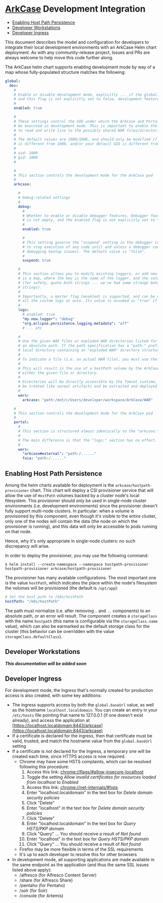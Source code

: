 
# [ArkCase](https://www.arkcase.com/) Development Integration

- [Enabling Host Path Persistence](#hostpath)
- [Developer Workstations](#workstations)
- [Developer Ingress](#ingress)

This document describes the model and configuration for developers to integrate their local development environments with an ArkCase Helm chart deployment. As with any community-release project, Issues and PRs are always welcome to help move this code further along.

The ArkCase helm chart supports enabling development mode by way of a map whose fully-populated structure matches the following:

```yaml
global:
  dev:
    #
    # Enable or disable development mode, explicitly ... if the global.dev map is not empty,
    # and this flag is not explicitly set to false, development features will be enabled.
    #
    enabled: true

    #
    # These settings control the UID under which the ArkCase and Portal applications will
    # be executed in development mode. This is important to enable the developer to be able
    # to read and write live to the possibly shared WAR files/directories at runtime.
    #
    # The default values are 1000/1000, and should only be modified if your Linux numeric UID
    # is different from 1000, and/or your default GID is different from 1000
    #
    # uid: 1000
    # gid: 1000
    #

    #
    # This section controls the development mode for the ArkCase pod
    #
    arkcase:

      #
      # Debug-related settings
      #
      debug:
        #
        # Whether to enable or disable debugger features. Debugger features will be enabled if the debug map
        # is not empty, and the enabled flag is not explicitly set to "false"
        #
        enabled: true

        #
        # This setting governs the "suspend" setting in the debugger configuration for the JVM, and is useful
        # to stop execution of any code until and unless a debugger connects to the instance (i.e. for
        # debugging bootup issues). The default value is "false".
        #
        suspend: true

      #
      # This section allows you to modify existing loggers, or add new ones.  The format
      # is a map, where the key is the name of the logger, and the value is the Log4J level
      # (for safety, quote both strings ... we've had some strange behavior with unquoted
      # strings).
      #
      # Importantly, a master flag (enabled) is supported, and can be used to turn on or off
      # all the custom logs at once. Its value is assumed as "true" if it's not specified.
      #
      logs:
        # enabled: true
        "my.new.logger": "debug"
        "org.eclipse.persistence.logging.metadata": "off"
        # ... etc

      #
      # Use the given WAR files or exploded WAR directories listed for execution. The path must be
      # an absolute path. If the path specification has a "path:" prefix, it's assumed to be a
      # local directory containing an "exploded WAR" directory structure.
      #
      # To indicate a file (i.e. an actual WAR file), you must use the prefix "file:".
      #
      # This will result in the use of a hostPath volume by the ArkCase pod that will point to
      # either the given file or directory.
      #
      # Directories will be directly accessible by the Tomcat runtime, while files will instead
      # be treated like normal artifacts and be extracted and deployed during the deployment phase.
      #
      wars:
        arkcase: "path:/mnt/c/Users/developer/workspace/ArkCase/WAR"

    #
    # This section controls the development mode for the ArkCase pod
    #
    portal:
      #
      # This section is structured almost identically to the "arkcase:" section, above.
      #
      # The main difference is that the "logs:" section has no effect.
      #
      wars:
        "arkcase#external": "path:/......"
        foia: "path:/......"
```

## <a name="hostpath"></a>Enabling Host Path Persistence

Among the helm charts available for deployment is the `arkcase/hostpath-provisioner` chart. This chart will deploy a CSI provisioner service that will allow the use of `HostPath` volumes backed by a cluster node's local filesystem. This provisioner should only be used in single-node cluster environments (i.e. development environments) since the provisioner doesn't fully support multi-node clusters. In particular: when a volume is provisioned by this component, even though it's visible to the entire cluster, only one of the nodes will contain the data (the node on which the provisioner is running), and this data will only be accessible to pods running on that node.

Hence, why it's only appropriate in single-node clusters: no such discrepancy will arise.

In order to deploy the provisioner, you may use the following command:

`$ helm install --create-namespace --namespace hostpath-provisioner hostpath-provisioner arkcase/hostpath-provisioner`

The provisioner has many available configurations. The most important one is the value `hostPath`, which indicates the place within the node's filesystem the volumes will be provisioned (the default is `/opt/app`):

```yaml
# Set the host path to /k8s/hostPath
hostPath: "/k8s/hostPath"
```

The path must normalize (i.e. after removing `.` and `..` components) to an absolute path, or an error will result. The component creates a `storageClass` with the name `hostpath` (this name is configurable via the `storageClass.name` value), which can also be earmarked as the default storage class for the cluster (this behavior can be overridden with the value `storageClass.defaultClass`).

## <a name="workstations"></a>Developer Workstations

***This documentation will be added soon***

## <a name="ingress"></a>Developer Ingress

For development mode, the Ingress that's normally created for production access is also created, with some key additions:

* The ingress supports access by both the `global.baseUrl` value, as well as the hostname `localhost.localdomain`. You can create an entry in your `/etc/hosts` file pointing that name to 127.0.0.1 (if one doesn't exist already), and access the application at [https://localhost.localdomain:8443/arkcase](https://localhost.localdomain:8443/arkcase)
* If a certificate is declared for the ingress, then that certificate must be valid, trusted, and match the hostname value from the `global.baseUrl` setting
* If a certificate is _*not*_ declared for the Ingress, a temporary one will be created each time, since HTTPS access is now required.
  * Chrome may have some HSTS complaints, which can be resolved following this procedure:
    1. Access this link: [chrome://flags/#allow-insecure-localhost](chrome://flags/#allow-insecure-localhost)
    1. Toggle the setting _*Allow invalid certificates for resources loaded from localhost*_ to _*Enabled*_
    1. Access this link: [chrome://net-internals/#hsts](chrome://net-internals/#hsts)
    1. Enter "localhost.localdomain" in the text box for _*Delete domain security policies*_
    1. Click "Delete"
    1. Enter "localhost" in the text box for _*Delete domain security policies*_
    1. Click "Delete"
    1. Enter "localhost.localdomain" in the text box for _*Query HSTS/PKP domain*_
    1. Click "Query" ... You should receive a result of _*Not found*_
    1. Enter "localhost" in the text box for _*Query HSTS/PKP domain*_
    1. Click "Query" ... You should receive a result of _*Not found*_
  * Firefox may be more flexible in terms of the SSL requirements
  * It's up to each developer to resolve this for other browsers
* In development mode, all supporting applications are made available in the same endpoint as the application (and thus the same SSL issues listed above apply):
  * /alfresco (for Alfresco Content Server)
  * /share (for Alfresco Share)
  * /pentaho (for Pentaho)
  * /solr (for Solr)
  * /console (for Artemis)
